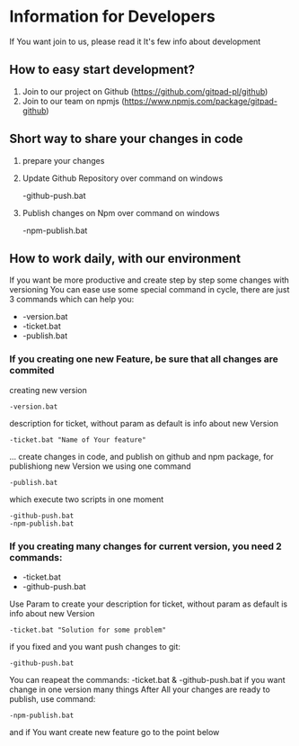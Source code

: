 # Information for Developers

If You want join to us, please read it
It's few info about development

## How to easy start development?

1. Join to our project on Github (https://github.com/gitpad-pl/github)
2. Join to our team on npmjs (https://www.npmjs.com/package/gitpad-github)

## Short way to share your changes in code
1. prepare your changes
2. Update Github Repository over command on windows

    -github-push.bat

3. Publish changes on Npm over command on windows

    -npm-publish.bat

## How to work daily, with our environment

If you want be more productive and create step by step some changes with versioning
You can ease use some special command in cycle, there are just 3 commands which can help you:
+ -version.bat
+ -ticket.bat
+ -publish.bat

### If you creating one new Feature, be sure that all changes are commited

creating new version

    -version.bat

description for ticket, without param as default is info about new Version

    -ticket.bat "Name of Your feature"

... create changes in code, and publish on github and npm package, for publishiong new Version we using one command

    -publish.bat

which execute two scripts in one moment

    -github-push.bat
    -npm-publish.bat


### If you creating many changes for current version, you need 2 commands:
+ -ticket.bat
+ -github-push.bat

Use Param to create your description for ticket, without param as default is info about new Version

    -ticket.bat "Solution for some problem"

if you fixed and you want push changes to git:

    -github-push.bat

You can reapeat the commands: -ticket.bat & -github-push.bat if you want change in one version many things
After All your changes are ready to publish, use command:

    -npm-publish.bat


and if You want create new feature go to the point below


